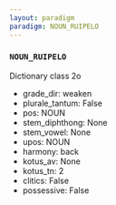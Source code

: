 ```yaml
---
layout: paradigm
paradigm: NOUN_RUIPELO
---
```

### ` NOUN_RUIPELO `

Dictionary class 2o
* grade_dir: weaken
* plurale_tantum: False
* pos: NOUN
* stem_diphthong: None
* stem_vowel: None
* upos: NOUN
* harmony: back
* kotus_av: None
* kotus_tn: 2
* clitics: False
* possessive: False
